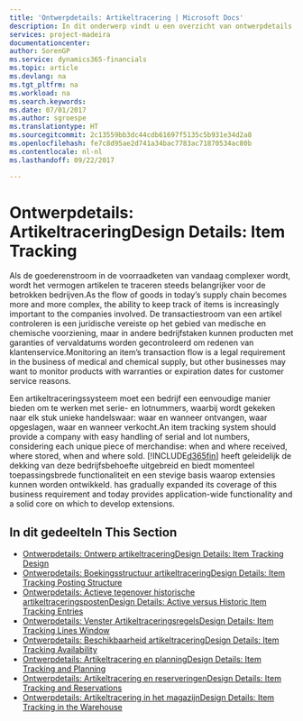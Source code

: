 ```yaml
---
title: 'Ontwerpdetails: Artikeltracering | Microsoft Docs'
description: In dit onderwerp vindt u een overzicht van ontwerpdetails voor artikeltracering.
services: project-madeira
documentationcenter: 
author: SorenGP
ms.service: dynamics365-financials
ms.topic: article
ms.devlang: na
ms.tgt_pltfrm: na
ms.workload: na
ms.search.keywords: 
ms.date: 07/01/2017
ms.author: sgroespe
ms.translationtype: HT
ms.sourcegitcommit: 2c13559bb3dc44cdb61697f5135c5b931e34d2a8
ms.openlocfilehash: fe7c8d95ae2d741a34bac7783ac71870534ac80b
ms.contentlocale: nl-nl
ms.lasthandoff: 09/22/2017

---
```

# <a name="design-details-item-tracking"></a><span data-ttu-id="c1e1a-103">Ontwerpdetails: Artikeltracering</span><span class="sxs-lookup"><span data-stu-id="c1e1a-103">Design Details: Item Tracking</span></span>
<span data-ttu-id="c1e1a-104">Als de goederenstroom in de voorraadketen van vandaag complexer wordt, wordt het vermogen artikelen te traceren steeds belangrijker voor de betrokken bedrijven.</span><span class="sxs-lookup"><span data-stu-id="c1e1a-104">As the flow of goods in today’s supply chain becomes more and more complex, the ability to keep track of items is increasingly important to the companies involved.</span></span> <span data-ttu-id="c1e1a-105">De transactiestroom van een artikel controleren is een juridische vereiste op het gebied van medische en chemische voorziening, maar in andere bedrijfstaken kunnen producten met garanties of vervaldatums worden gecontroleerd om redenen van klantenservice.</span><span class="sxs-lookup"><span data-stu-id="c1e1a-105">Monitoring an item’s transaction flow is a legal requirement in the business of medical and chemical supply, but other businesses may want to monitor products with warranties or expiration dates for customer service reasons.</span></span>  

<span data-ttu-id="c1e1a-106">Een artikeltraceringssysteem moet een bedrijf een eenvoudige manier bieden om te werken met serie- en lotnummers, waarbij wordt gekeken naar elk stuk unieke handelswaar: waar en wanneer ontvangen, waar opgeslagen, waar en wanneer verkocht.</span><span class="sxs-lookup"><span data-stu-id="c1e1a-106">An item tracking system should provide a company with easy handling of serial and lot numbers, considering each unique piece of merchandise: when and where received, where stored, when and where sold.</span></span> [!INCLUDE[d365fin](includes/d365fin_md.md)]<span data-ttu-id="c1e1a-107"> heeft geleidelijk de dekking van deze bedrijfsbehoefte uitgebreid en biedt momenteel toepassingsbrede functionaliteit en een stevige basis waarop extensies kunnen worden ontwikkeld.</span><span class="sxs-lookup"><span data-stu-id="c1e1a-107"> has gradually expanded its coverage of this business requirement and today provides application-wide functionality and a solid core on which to develop extensions.</span></span>  

## <a name="in-this-section"></a><span data-ttu-id="c1e1a-108">In dit gedeelte</span><span class="sxs-lookup"><span data-stu-id="c1e1a-108">In This Section</span></span>  
* [<span data-ttu-id="c1e1a-109">Ontwerpdetails: Ontwerp artikeltracering</span><span class="sxs-lookup"><span data-stu-id="c1e1a-109">Design Details: Item Tracking Design</span></span>](design-details-item-tracking-design.md)  
* [<span data-ttu-id="c1e1a-110">Ontwerpdetails: Boekingsstructuur artikeltracering</span><span class="sxs-lookup"><span data-stu-id="c1e1a-110">Design Details: Item Tracking Posting Structure</span></span>](design-details-item-tracking-posting-structure.md)  
* [<span data-ttu-id="c1e1a-111">Ontwerpdetails: Actieve tegenover historische artikeltraceringsposten</span><span class="sxs-lookup"><span data-stu-id="c1e1a-111">Design Details: Active versus Historic Item Tracking Entries</span></span>](design-details-active-versus-historic-item-tracking-entries.md)  
* [<span data-ttu-id="c1e1a-112">Ontwerpdetails: Venster Artikeltraceringsregels</span><span class="sxs-lookup"><span data-stu-id="c1e1a-112">Design Details: Item Tracking Lines Window</span></span>](design-details-item-tracking-lines-window.md)  
* [<span data-ttu-id="c1e1a-113">Ontwerpdetails: Beschikbaarheid artikeltracering</span><span class="sxs-lookup"><span data-stu-id="c1e1a-113">Design Details: Item Tracking Availability</span></span>](design-details-item-tracking-availability.md)  
* [<span data-ttu-id="c1e1a-114">Ontwerpdetails: Artikeltracering en planning</span><span class="sxs-lookup"><span data-stu-id="c1e1a-114">Design Details: Item Tracking and Planning</span></span>](design-details-item-tracking-and-planning.md)  
* [<span data-ttu-id="c1e1a-115">Ontwerpdetails: Artikeltracering en reserveringen</span><span class="sxs-lookup"><span data-stu-id="c1e1a-115">Design Details: Item Tracking and Reservations</span></span>](design-details-item-tracking-and-reservations.md)  
* [<span data-ttu-id="c1e1a-116">Ontwerpdetails: Artikeltracering in het magazijn</span><span class="sxs-lookup"><span data-stu-id="c1e1a-116">Design Details: Item Tracking in the Warehouse</span></span>](design-details-item-tracking-in-the-warehouse.md)

